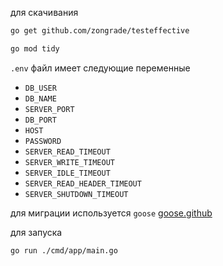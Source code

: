 для скачивания
```bash
go get github.com/zongrade/testeffective

go mod tidy
```

`.env` файл имеет следующие переменные
* `DB_USER`
* `DB_NAME`
* `SERVER_PORT`
* `DB_PORT`
* `HOST`
* `PASSWORD`
* `SERVER_READ_TIMEOUT`
* `SERVER_WRITE_TIMEOUT`
* `SERVER_IDLE_TIMEOUT`
* `SERVER_READ_HEADER_TIMEOUT`
* `SERVER_SHUTDOWN_TIMEOUT`

для миграции используется `goose`
[goose.github](https://github.com/pressly/goose)

для запуска
```bash
go run ./cmd/app/main.go